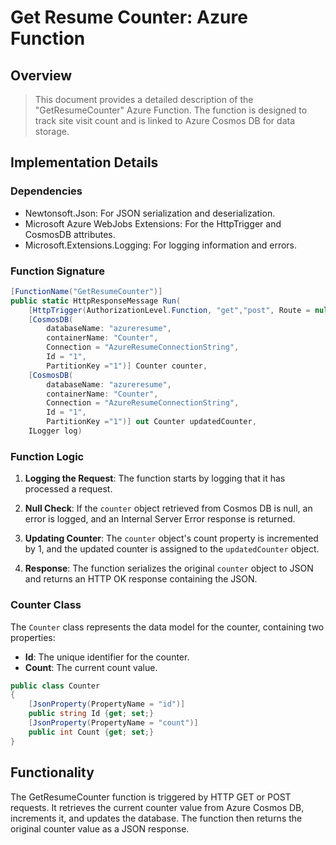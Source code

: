 # Get Resume Counter: Azure Function

## Overview

> This document provides a detailed description of the "GetResumeCounter" Azure Function. The function is designed to track site visit count and is linked to Azure Cosmos DB for data storage.

## Implementation Details
### Dependencies

* Newtonsoft.Json: For JSON serialization and deserialization.
* Microsoft Azure WebJobs Extensions: For the HttpTrigger and CosmosDB attributes.
* Microsoft.Extensions.Logging: For logging information and errors.

### Function Signature

``` csharp
[FunctionName("GetResumeCounter")]
public static HttpResponseMessage Run(
    [HttpTrigger(AuthorizationLevel.Function, "get","post", Route = null)] HttpRequest req,
    [CosmosDB(
        databaseName: "azureresume",
        containerName: "Counter",
        Connection = "AzureResumeConnectionString", 
        Id = "1",
        PartitionKey ="1")] Counter counter,
    [CosmosDB(
        databaseName: "azureresume",
        containerName: "Counter",
        Connection = "AzureResumeConnectionString",
        Id = "1",
        PartitionKey ="1")] out Counter updatedCounter,
    ILogger log)
```
### Function Logic

1. <b>Logging the Request</b>: The function starts by logging that it has processed a request.

2. <b>Null Check</b>: If the `counter` object retrieved from Cosmos DB is null, an error is logged, and an Internal Server Error response is returned.

3. <b>Updating Counter</b>: The `counter` object's count property is incremented by 1, and the updated counter is assigned to the `updatedCounter` object.

4. <b>Response</b>: The function serializes the original `counter` object to JSON and returns an HTTP OK response containing the JSON.

### Counter Class

The `Counter` class represents the data model for the counter, containing two properties:

* <b>Id</b>: The unique identifier for the counter.
* <b>Count</b>: The current count value.

```csharp
public class Counter
{
    [JsonProperty(PropertyName = "id")]
    public string Id {get; set;}
    [JsonProperty(PropertyName = "count")]
    public int Count {get; set;}
}
```

## Functionality

The GetResumeCounter function is triggered by HTTP GET or POST requests. It retrieves the current counter value from Azure Cosmos DB, increments it, and updates the database. The function then returns the original counter value as a JSON response.